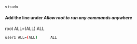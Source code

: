 
```sh
visudo
```



#### Add the line under  _Allow root to run any commands anywhere_
root    ALL=(ALL)       ALL


```sh
user1 ALL=(ALL)      ALL
```
